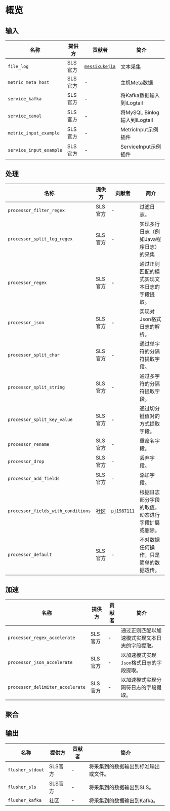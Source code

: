 # 概览

## 输入

| 名称                    | 提供方  | 贡献者                                            | 简介                 |
| ----------------------- | ------- | ------------------------------------------------- | -------------------- |
| `file_log`              | SLS官方 | [`messixukejia`](https://github.com/messixukejia) | 文本采集             |
| `metric_meta_host`      | SLS官方 | -                                                 | 主机Meta数据         |
| `service_kafka`    | SLS官方 | -                                                 | 将Kafka数据输入到iLogtail |
| `service_canal`    | SLS官方 | -                                                 | 将MySQL Binlog输入到iLogtail |
| `metric_input_example`  | SLS官方 | -                                                 | MetricInput示例插件  |
| `service_input_example` | SLS官方 | -                                                 | ServiceInput示例插件 |


## 处理

| 名称                        | 提供方  | 贡献者 | 简介                                       |
| --------------------------- | ------- | ------ | ------------------------------------------ |
| `processor_filter_regex`    | SLS官方 | -      | 过滤日志。 |
| `processor_split_log_regex` | SLS官方 | -      | 实现多行日志（例如Java程序日志）的采集     |
| `processor_regex`           | SLS官方 | -      | 通过正则匹配的模式实现文本日志的字段提取。 |
| `processor_json`            | SLS官方 | -      | 实现对Json格式日志的解析。                 |
| `processor_split_char`      | SLS官方 | -      | 通过单字符的分隔符提取字段。               |
| `processor_split_string`    | SLS官方 | -      | 通过多字符的分隔符提取字段。               |
| `processor_split_key_value` | SLS官方 | -      | 通过切分键值对的方式提取字段。             |
| `processor_rename`          | SLS官方 | -      | 重命名字段。                               |
| `processor_drop`            | SLS官方 | -      | 丢弃字段。                                 |
| `processor_add_fields`      | SLS官方 | -      | 添加字段。                                 |
| `processor_fields_with_conditions` | 社区    | [`pj1987111`](https://github.com/pj1987111) | 根据日志部分字段的取值，动态进行字段扩展或删除。 |
| `processor_default`                | SLS官方 | -                                           | 不对数据任何操作，只是简单的数据透传。           |

## 加速
| 名称                        | 提供方  | 贡献者 | 简介                                       |
| --------------------------- | ------- | ------ | ------------------------------------------ |
| `processor_regex_accelerate` | SLS官方 | -      | 通过正则匹配以加速模式实现文本日志的字段提取。     |
| `processor_json_accelerate`  | SLS官方 | -      | 以加速模式实现`Json`格式日志的字段提取。         |
| `processor_delimiter_accelerate` | SLS官方 | -  | 以加速模式实现分隔符日志的字段提取。             |


## 聚合

## 输出

| 名称             | 提供方  | 贡献者 | 简介                                 |
| ---------------- | ------- | ------ | ------------------------------------ |
| `flusher_stdout` | SLS官方 | -      | 将采集到的数据输出到标准输出或文件。 |
| `flusher_sls`    | SLS官方 | -      | 将采集到的数据输出到SLS。            |
| `flusher_kafka`  | 社区    | -      | 将采集到的数据输出到Kafka。          |
